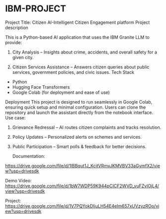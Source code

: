 # IBM-PROJECT
Project Title:
       Citizen AI-Intelligent Citizen
Engagement platform 
Project  description 

This is a Python-based AI application that uses the IBM Granite LLM to provide:

1. City Analysis – Insights about crime, accidents, and overall safety for a given city.

2. Citizen Services Assistance – Answers citizen queries about public services, government policies, and civic issues.
   Tech Stack
- Python
- Hugging Face Transformers
- Google Colab (for deployment and ease of use)

Deployment
This project is designed to run seamlessly in Google Colab, ensuring quick setup and minimal configuration. Users can clone the repository and launch the assistant directly from the notebook interface.
Use case:
1. Grievance Redressal – AI routes citizen complaints and tracks resolution.
2. Policy Updates – Personalized alerts on schemes and services.
3. Public Participation – Smart polls & feedback for better decisions.

   Documentation:
   
https://drive.google.com/file/d/1lBBqut1J_KcjtVRmvJKMVBV33aGymfX2/view?usp=drivesdk


   Demo Video:
        https://drive.google.com/file/d/1bW7WDP59K944pCICF2WVD_vuFZvlOjL4/view?usp=drivesdk

 Project:
      https://drive.google.com/file/d/1V7PQYokDIjuLH54E4eIm657xUVzyzROo/view?usp=drivesdk
 
     
